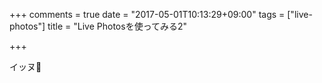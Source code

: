 +++
comments = true
date = "2017-05-01T10:13:29+09:00"
tags = ["live-photos"]
title = "Live Photosを使ってみる2"

+++

イッヌ🐶

<!--<div data-live-photo data-photo-src="/images/post/live-photo.jpg" data-video-src="/images/post/photo.mov" style="width: 640px; height: 320px"></div>-->